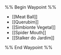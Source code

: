 %% Begin Waypoint %%
- [[Meat Ball]]
- [[Querubim]]
- [[Simbionte Vegetal]]
- [[Spider Mouth]]
- [[Stalker do Jardim]]

%% End Waypoint %%